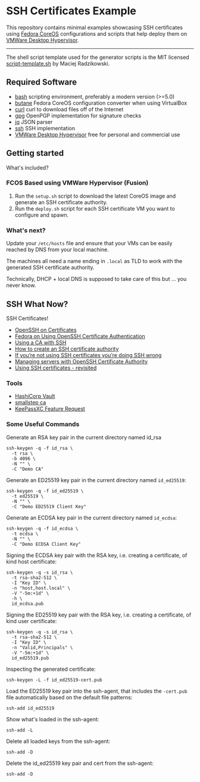 # SSH Certificates Example

This repository contains minimal examples showcasing SSH certificates using [Fedora CoreOS](https://docs.fedoraproject.org/en-US/fedora-coreos/)
configurations and scripts that help deploy them on [VMWare Desktop Hypervisor](https://www.vmware.com/products/desktop-hypervisor).

---

The shell script template used for the generator scripts is the MIT licensed [script-template.sh](https://gist.github.com/m-radzikowski/53e0b39e9a59a1518990e76c2bff8038)
by Maciej Radzikowski.

## Required Software

- [bash](https://www.gnu.org/software/bash/) scripting environment, preferably a modern version (>=5.0)
- [butane](https://github.com/coreos/butane) Fedora CoreOS configuration converter when using VirtualBox
- [curl](https://github.com/curl/curl) curl to download files off of the Internet
- [gpg](https://www.gnupg.org/) OpenPGP implementation for signature checks
- [jq](https://stedolan.github.io/jq/) JSON parser
- [ssh](https://www.openssh.com) SSH implementation
- [VMWare Desktop Hypervisor](https://www.vmware.com/products/desktop-hypervisor) free for personal and commercial use

## Getting started

What's included?

### FCOS Based using VMWare Hypervisor (Fusion)

1. Run the `setup.sh` script to download the latest CoreOS image and generate an SSH certificate authority.
2. Run the `deploy.sh` script for each SSH certificate VM you want to configure and spawn.

### What's next?

Update your `/etc/hosts` file and ensure that your VMs can be easily reached by DNS from your local machine.

The machines all need a name ending in `.local` as TLD to work with the generated SSH certificate authority.

Technically, DHCP + local DNS is supposed to take care of this but … you never know.

## SSH What Now?

SSH Certificates!

- [OpenSSH on Certificates](https://man.openbsd.org/ssh-keygen.1#CERTIFICATES)
- [Fedora on Using OpenSSH Certificate Authentication](https://docs.fedoraproject.org/en-US/fedora/rawhide/system-administrators-guide/infrastructure-services/OpenSSH/#sec-Using_OpenSSH_Certificate_Authentication)
- [Using a CA with SSH](https://www.lorier.net/docs/ssh-ca.html)
- [How to create an SSH certificate authority](https://jameshfisher.com/2018/03/16/how-to-create-an-ssh-certificate-authority/)
- [If you’re not using SSH certificates you’re doing SSH wrong](https://smallstep.com/blog/use-ssh-certificates/)
- [Managing servers with OpenSSH Certificate Authority](https://ibug.io/blog/2019/12/manage-servers-with-ssh-ca/)
- [Using SSH certificates - revisited](https://www.sweharris.org/post/2022-02-06-ssh-certs-again/)

### Tools

- [HashiCorp Vault](https://developer.hashicorp.com/vault/docs/secrets/ssh/signed-ssh-certificates)
- [smallstep ca](https://smallstep.com/docs/step-ca/#ssh-certificate-authority)
- [KeePassXC Feature Request](https://github.com/keepassxreboot/keepassxc/issues/5486)

### Some Useful Commands

Generate an RSA key pair in the current directory named id_rsa

```shell
ssh-keygen -q -f id_rsa \
  -t rsa \
  -b 4096 \
  -N "" \
  -C "Demo CA"
```

Generate an ED25519 key pair in the current directory named `id_ed25519`:

```shell
ssh-keygen -q -f id_ed25519 \
  -t ed25519 \
  -N "" \
  -C "Demo ED25519 Client Key"
```

Generate an ECDSA key pair in the current directory named `id_ecdsa`:

```shell
ssh-keygen -q -f id_ecdsa \
  -t ecdsa \
  -N "" \
  -C "Demo ECDSA Client Key"
```

Signing the ECDSA key pair with the RSA key, i.e. creating a certificate, of kind host certificate:

```shell
ssh-keygen -q -s id_rsa \
  -t rsa-sha2-512 \
  -I "Key ID" \
  -n "host,host.local" \
  -V "-5m:+1d" \
  -h \
  id_ecdsa.pub
```

Signing the ED25519 key pair with the RSA key, i.e. creating a certificate, of kind user certificate:

```shell
ssh-keygen -q -s id_rsa \
  -t rsa-sha2-512 \
  -I "Key ID" \
  -n "Valid,Principals" \
  -V "-5m:+1d" \
  id_ed25519.pub
```

Inspecting the generated certificate:

```shell
ssh-keygen -L -f id_ed25519-cert.pub
```

Load the ED25519 key pair into the ssh-agent, that includes the `-cert.pub` file automatically based on the default file
patterns:

```shell
ssh-add id_ed25519
```

Show what's loaded in the ssh-agent:

```shell
ssh-add -L
```

Delete all loaded keys from the ssh-agent:

```shell
ssh-add -D
```

Delete the id_ed25519 key pair and cert from the ssh-agent:

```shell
ssh-add -D
```
